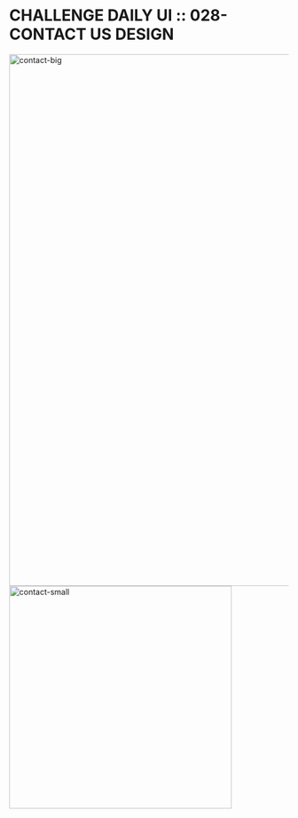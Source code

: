 # CHALLENGE DAILY UI :: 028- CONTACT US DESIGN

<img width="958" alt="contact-big" src="https://user-images.githubusercontent.com/6808728/198041003-ff3bc115-d26b-4f32-8417-f461d1f097bb.png">

<img width="401" alt="contact-small" src="https://user-images.githubusercontent.com/6808728/198041044-d8b52f74-c519-4eba-9308-462b64d030d0.png">
